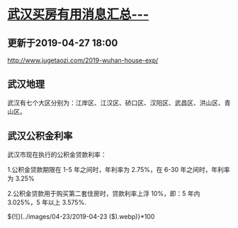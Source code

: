 # [武汉买房有用消息汇总---](http://www.jugetaozi.com/2019-wuhan-house-exp/)
## 更新于2019-04-27 18:00

http://www.jugetaozi.com/2019-wuhan-house-exp/


## 武汉地理
武汉有七个大区分别为：江岸区、江汉区、硚口区、汉阳区、武昌区、洪山区、青山区。


## 武汉公积金利率
武汉市现在执行的公积金贷款利率：

1.公积金贷款期限在 1-5 年之间时，年利率为 2.75%，在 6-30 年之间时，年利率为 3.25%

2.公积金贷款用于购买第二套住房时，贷款利率上浮 10%，即：5 年内 3.025%，5 年以上 3.575%.

${![](../images/04-23/2019-04-23 ($).webp)}*100
